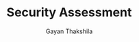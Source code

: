 ---
is_programmatic_layout_7: true
draft: false
title: "Security Assessment"
snippet: "Security Assessment"
image:
  src: /images/pseo/security-assessment.jpg
  alt: "Assesment process, project template, project management, team collaboration, productivity, task management"
publishDate: 2024-12-30
category: ""
author: "Gayan Thakshila"
tags:
  - "Teamplates"
  - "ProjectManagement"
  - "Team"
  - "Collaboration"
useCase: "Assesment process"
labels: ["Planning","Assessment","Analysi","Reporting","Remediation" ]
phases: ["Assessment Planning","Conducting Security Assessment","Data Analysis","Reporting Findings","Remediation Planning","Follow-Up Review" ]
tasks: ["Define the scope of the security assessment, including systems, applications, and data to be evaluated","Identify compliance requirements and relevant security standards","Conduct a vulnerability scan using automated tools to identify potential security weaknesses","Perform manual assessments through penetration testing or security audits to gain deeper insights","Analyze collected data to evaluate the severity and impact of identified vulnerabilities","Document findings in a comprehensive report, including risk levels, affected systems, and potential busine","impacts","Provide actionable recommendations for remediation, including prioritized steps for addressing identifi","vulnerabilities","Follow up on the implementation of remediation efforts and conduct a post-assessment review to ensure all issues are resolved"]
description: "This template is designed to guide organizations through the security assessment process, identifying vulnerabilities, assessing risks, and ensuring compliance with security policies and regulations. It aims to enhance the overall security posture of the organization."
related: ["quality-assurance-testing","bug-tracking","manufacturing","legal"]
---